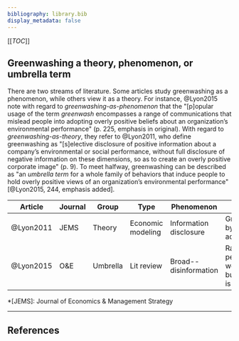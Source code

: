 ```yaml
---
bibliography: library.bib
display_metadata: false
---
```


[[_TOC_]]

## Greenwashing a theory, phenomenon, or umbrella term

There are two streams of literature. Some articles study greenwashing as a phenomenon, while others view it as a theory. For instance, @Lyon2015 note with regard to _greenwashing-as-phenomenon_ that the "[p]opular usage of the term _greenwash_ encompasses a range of communications that mislead people into adopting overly positive beliefs about an organization’s environmental performance" (p. 225, emphasis in original). With regard to _greenwashing-as-theory_, they refer to @Lyon2011, who define greenwashing as "[s]elective disclosure of positive information about a company’s environmental or social performance, without full disclosure of negative information on these dimensions, so as to create an overly positive corporate image" (p. 9). To meet halfway, greenwashing can be described as "an _umbrella term_ for a whole family of behaviors that induce people to hold overly positive views of an organization’s environmental performance" [@Lyon2015, 244, emphasis added]. 

<style>
     .equalDivide tr td { width:10%; }
</style>

| Article   | Journal | Group      | Type              | Phenomenon             | Summary |
| --------- | ------- | ---------- | ----------------- | ---------------------- | ------- |
| @Lyon2011 | JEMS    | Theory     | Economic modeling | Information disclosure | Greenwashing by rational actors |
| @Lyon2015 | O&E     | Umbrella   | Lit review        | Broad--disinformation  | Rational perspective is well-defined, but literature is manifold |

*[JEMS]: Journal of Economics & Management Strategy

---

## References